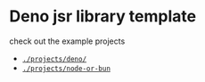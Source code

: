 # Deno jsr library template

check out the example projects

- [`./projects/deno/`](./projects/deno/)
- [`./projects/node-or-bun`](./projects/node-or-bun/)


